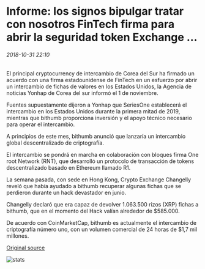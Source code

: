 # Informe: los signos bipulgar tratar con nosotros FinTech firma para abrir la seguridad token Exchange ...

###### 2018-10-31 22:10

El principal cryptocurrency de intercambio de Corea del Sur ha firmado un acuerdo con una firma estadounidense de FinTech en un esfuerzo por abrir un intercambio de fichas de valores en los Estados Unidos, la Agencia de noticias Yonhap de Corea del sur informó el 1 de noviembre.

Fuentes supuestamente dijeron a Yonhap que SeriesOne establecerá el intercambio en los Estados Unidos durante la primera mitad de 2019, mientras que bithumb proporciona inversión y el apoyo técnico necesario para operar el intercambio.

A principios de este mes, bithumb anunció que lanzaría un intercambio global descentralizado de criptografía.

El intercambio se pondrá en marcha en colaboración con bloques firma One root Network (RNT), que desarrolló un protocolo de transacción de tokens descentralizado basado en Ethereum llamado R1.

La semana pasada, con sede en Hong Kong, Crypto Exchange Changelly reveló que había ayudado a bithumb recuperar algunas fichas que se perdieron durante un hack devastador en junio.

Changelly declaró que era capaz de devolver 1.063.500 rizos (XRP) fichas a bithumb, que en el momento del Hack valían alrededor de $585.000.

De acuerdo con CoinMarketCap, bithumb es actualmente el intercambio de criptografía número uno, con un volumen comercial de 24 horas de $1,7 mil millones.

[Original source](https://cointelegraph.com/news/report-bithumb-signs-deal-with-us-fintech-firm-to-open-security-token-exchange)

![stats](https://c.statcounter.com/11760860/0/a89fa40b/1/ "stats")